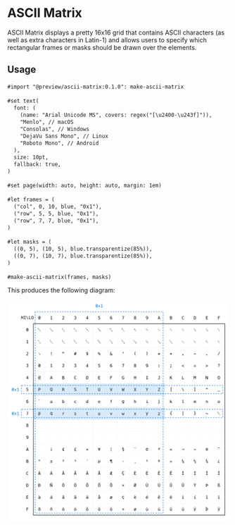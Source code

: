 # ASCII Matrix

ASCII Matrix displays a pretty 16x16 grid that contains ASCII characters (as well as extra characters in Latin-1) and allows users to specify which rectangular frames or masks should be drawn over the elements.

## Usage

```typst
#import "@preview/ascii-matrix:0.1.0": make-ascii-matrix

#set text(
  font: (
    (name: "Arial Unicode MS", covers: regex("[\u2400-\u243f]")),
    "Menlo", // macOS
    "Consolas", // Windows
    "DejaVu Sans Mono", // Linux
    "Roboto Mono", // Android
  ),
  size: 10pt,
  fallback: true,
)

#set page(width: auto, height: auto, margin: 1em)

#let frames = (
  ("col", 0, 10, blue, "0x1"),
  ("row", 5, 5, blue, "0x1"),
  ("row", 7, 7, blue, "0x1"),
)

#let masks = (
  ((0, 5), (10, 5), blue.transparentize(85%)),
  ((0, 7), (10, 7), blue.transparentize(85%)),
)

#make-ascii-matrix(frames, masks)
```

This produces the following diagram:

![The generated ASCII matrix diagram for the example above](https://github.com/waterlens/ascii-matrix/blob/main/gallery/example.png)
